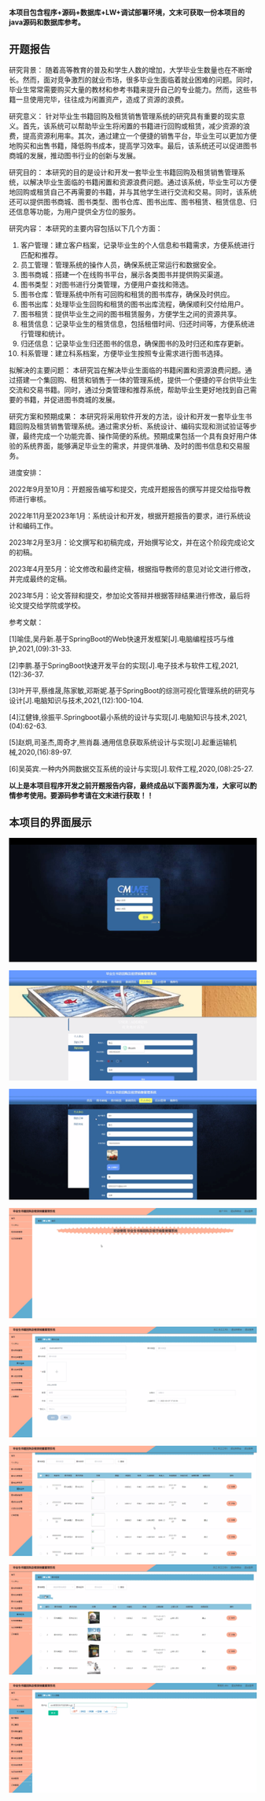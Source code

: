 ****本项目包含程序+源码+数据库+LW+调试部署环境，文末可获取一份本项目的java源码和数据库参考。****

## ******开题报告******

研究背景：
随着高等教育的普及和学生人数的增加，大学毕业生数量也在不断增长。然而，面对竞争激烈的就业市场，很多毕业生面临着就业困难的问题。同时，毕业生常常需要购买大量的教材和参考书籍来提升自己的专业能力。然而，这些书籍一旦使用完毕，往往成为闲置资产，造成了资源的浪费。

研究意义：
针对毕业生书籍回购及租赁销售管理系统的研究具有重要的现实意义。首先，该系统可以帮助毕业生将闲置的书籍进行回购或租赁，减少资源的浪费，提高资源利用率。其次，通过建立一个便捷的销售平台，毕业生可以更加方便地购买和出售书籍，降低购书成本，提高学习效率。最后，该系统还可以促进图书商城的发展，推动图书行业的创新与发展。

研究目的：
本研究的目的是设计和开发一套毕业生书籍回购及租赁销售管理系统，以解决毕业生面临的书籍闲置和资源浪费问题。通过该系统，毕业生可以方便地回购或租赁自己不再需要的书籍，并与其他学生进行交流和交易。同时，该系统还可以提供图书商城、图书类型、图书仓库、图书出库、图书租赁、租赁信息、归还信息等功能，为用户提供全方位的服务。

研究内容： 本研究的主要内容包括以下几个方面：

  1. 客户管理：建立客户档案，记录毕业生的个人信息和书籍需求，方便系统进行匹配和推荐。
  2. 员工管理：管理系统的操作人员，确保系统正常运行和数据安全。
  3. 图书商城：搭建一个在线购书平台，展示各类图书并提供购买渠道。
  4. 图书类型：对图书进行分类管理，方便用户查找和筛选。
  5. 图书仓库：管理系统中所有可回购和租赁的图书库存，确保及时供应。
  6. 图书出库：处理毕业生回购和租赁的图书出库流程，确保顺利交付给用户。
  7. 图书租赁：提供毕业生之间的图书租赁服务，方便学生之间的资源共享。
  8. 租赁信息：记录毕业生的租赁信息，包括租借时间、归还时间等，方便系统进行管理和统计。
  9. 归还信息：记录毕业生归还图书的信息，确保图书的及时归还和库存更新。
  10. 科系管理：建立科系档案，方便毕业生按照专业需求进行图书选择。

拟解决的主要问题：
本研究旨在解决毕业生面临的书籍闲置和资源浪费问题。通过搭建一个集回购、租赁和销售于一体的管理系统，提供一个便捷的平台供毕业生交流和交易书籍。同时，通过分类管理和推荐系统，帮助毕业生更好地找到自己需要的书籍，并促进图书商城的发展。

研究方案和预期成果：
本研究将采用软件开发的方法，设计和开发一套毕业生书籍回购及租赁销售管理系统。通过需求分析、系统设计、编码实现和测试验证等步骤，最终完成一个功能完善、操作简便的系统。预期成果包括一个具有良好用户体验的系统界面，能够满足毕业生的需求，并提供准确、及时的图书信息和交易服务。

进度安排：

2022年9月至10月：开题报告编写和提交，完成开题报告的撰写并提交给指导教师进行审核。

2022年11月至2023年1月：系统设计和开发，根据开题报告的要求，进行系统设计和编码工作。

2023年2月至3月：论文撰写和初稿完成，开始撰写论文，并在这个阶段完成论文的初稿。

2023年4月至5月：论文修改和最终定稿，根据指导教师的意见对论文进行修改，并完成最终的定稿。

2023年5月：论文答辩和提交，参加论文答辩并根据答辩结果进行修改，最后将论文提交给学院或学校。

参考文献：

[1]喻佳,吴丹新.基于SpringBoot的Web快速开发框架[J].电脑编程技巧与维护,2021,(09):31-33.

[2]李鹏.基于SpringBoot快速开发平台的实现[J].电子技术与软件工程,2021,(12):36-37.

[3]叶开平,蔡维晟,陈家敏,邓斯妮.基于SpringBoot的综测可视化管理系统的研究与设计[J].电脑知识与技术,2021,(12):100-104.

[4]江健锋,徐振平.Springboot最小系统的设计与实现[J].电脑知识与技术,2021,(04):62-63.

[5]赵炯,司圣杰,周奇才,熊肖磊.通用信息获取系统设计与实现[J].起重运输机械,2020,(16):89-97.

[6]吴英宾.一种内外网数据交互系统的设计与实现[J].软件工程,2020,(08):25-27.

****以上是本项目程序开发之前开题报告内容，最终成品以下面界面为准，大家可以酌情参考使用。要源码参考请在文末进行获取！！****

## ******本项目的界面展示******

![](./res/18ca672399ab4cd9a9480e18cb4d3689.png)

![](./res/8024b064b9804402b8ff1b81edef8f3d.png)

![](./res/9507298570ef4ddb8869f9a1daf3afaa.png)

![](./res/3efe042821324164b48996ca2853d593.png)

![](./res/eb914eda150e42c19f0a11443720d62f.png)

![](./res/6f799f6a37c64073a3f86103fbfe4cbf.png)

![](./res/c55fe249ba9948f8b26c7fc7e9416d78.png)

![](./res/296400376e7f4b65817ff36b54225b49.png)

